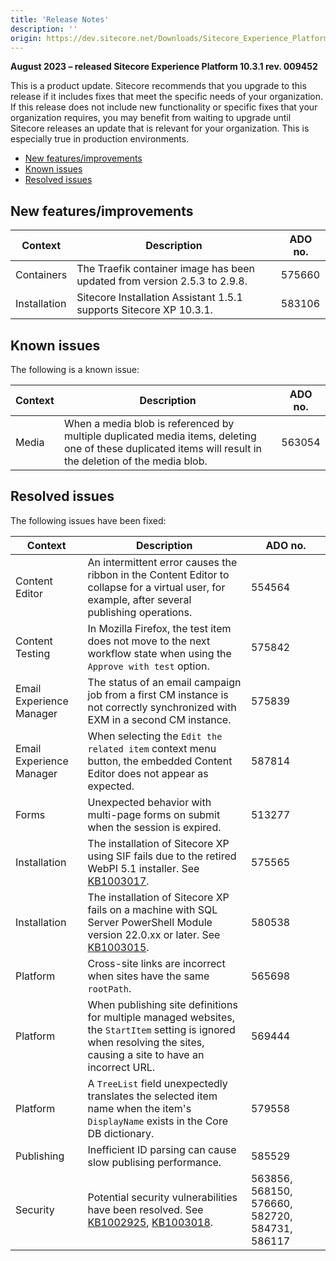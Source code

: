 ```yaml
---
title: 'Release Notes'
description: ''
origin: https://dev.sitecore.net/Downloads/Sitecore_Experience_Platform/103/Sitecore_Experience_Platform_103_Update1/Release_Notes
---
```


**August 2023 – released Sitecore Experience Platform 10.3.1 rev. 009452**

This is a product update. Sitecore recommends that you upgrade to this release if it includes fixes that meet the specific needs of your organization. If this release does not include new functionality or specific fixes that your organization requires, you may benefit from waiting to upgrade until Sitecore releases an update that is relevant for your organization. This is especially true in production environments.

- [New features/improvements](#new-featuresimprovements)
- [Known issues](#known-issues)
- [Resolved issues](#resolved-issues)

## New features/improvements

| Context      | Description                                                               | ADO no. |
| ------------ | ------------------------------------------------------------------------- | ------- |
| Containers   | The Traefik container image has been updated from version 2.5.3 to 2.9.8. | 575660  |
| Installation | Sitecore Installation Assistant 1.5.1 supports Sitecore XP 10.3.1.        | 583106  |

## Known issues

The following is a known issue:

| Context                  | Description                                                                                                                                                                                                                                      | ADO no.                                        |
| ------------------------ | ------------------------------------------------------------------------------------------------------------------------------------------------------------------------------------------------------------------------------------------------ | ---------------------------------------------- |
| Media           | When a media blob is referenced by multiple duplicated media items, deleting one of these duplicated items will result in the deletion of the media blob.                                                                                                  | 563054                         
## Resolved issues

The following issues have been fixed:

| Context                  | Description                                                                                                                                                                                                                                      | ADO no.                                        |
| ------------------------ | ------------------------------------------------------------------------------------------------------------------------------------------------------------------------------------------------------------------------------------------------ | ---------------------------------------------- |
| Content Editor           | An intermittent error causes the ribbon in the Content Editor to collapse for a virtual user, for example, after several publishing operations.                                                                                                  | 554564                                         |
| Content Testing          | In Mozilla Firefox, the test item does not move to the next workflow state when using the `Approve with test` option.                                                                                                                            | 575842                                         |
| Email Experience Manager | The status of an email campaign job from a first CM instance is not correctly synchronized with EXM in a second CM instance.                                                                                                                     | 575839                                         |
| Email Experience Manager | When selecting the `Edit the related item` context menu button, the embedded Content Editor does not appear as expected.                                                                                                                         | 587814                                         |
| Forms                    | Unexpected behavior with multi-page forms on submit when the session is expired.                                                                                                                                                                 | 513277                                         |
| Installation             | The installation of Sitecore XP using SIF fails due to the retired WebPI 5.1 installer. See [KB1003017](https://support.sitecore.com/kb?id=kb_article_view&sysparm_article=KB1003017).                                                           | 575565                                         |
| Installation             | The installation of Sitecore XP fails on a machine with SQL Server PowerShell Module version 22.0.xx or later. See [KB1003015](https://support.sitecore.com/kb?id=kb_article_view&sysparm_article=KB1003015).                                    | 580538                                         |
| Platform                 | Cross-site links are incorrect when sites have the same `rootPath`.                                                                                                                                                                              | 565698                                         |
| Platform                 | When publishing site definitions for multiple managed websites, the `StartItem` setting is ignored when resolving the sites, causing a site to have an incorrect URL.                                                                            | 569444                                         |
| Platform                 | A `TreeList` field unexpectedly translates the selected item name when the item's `DisplayName` exists in the Core DB dictionary.                                                                                                                | 579558                                         |
| Publishing               | Inefficient ID parsing can cause slow publising performance.                                                                                                                                                                                     | 585529                                         |
| Security                 | Potential security vulnerabilities have been resolved. See [KB1002925](https://support.sitecore.com/kb?id=kb_article_view&sysparm_article=KB1002925), [KB1003018](https://support.sitecore.com/kb?id=kb_article_view&sysparm_article=KB1003018). | 563856, 568150, 576660, 582720, 584731, 586117 |
